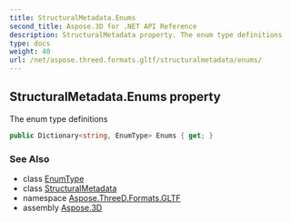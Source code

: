 ```yaml
---
title: StructuralMetadata.Enums
second_title: Aspose.3D for .NET API Reference
description: StructuralMetadata property. The enum type definitions
type: docs
weight: 40
url: /net/aspose.threed.formats.gltf/structuralmetadata/enums/
---
```

## StructuralMetadata.Enums property

The enum type definitions

```csharp
public Dictionary<string, EnumType> Enums { get; }
```

### See Also

* class [EnumType](../../structuralmetadata.enumtype/)
* class [StructuralMetadata](../)
* namespace [Aspose.ThreeD.Formats.GLTF](../../structuralmetadata/)
* assembly [Aspose.3D](../../../)


